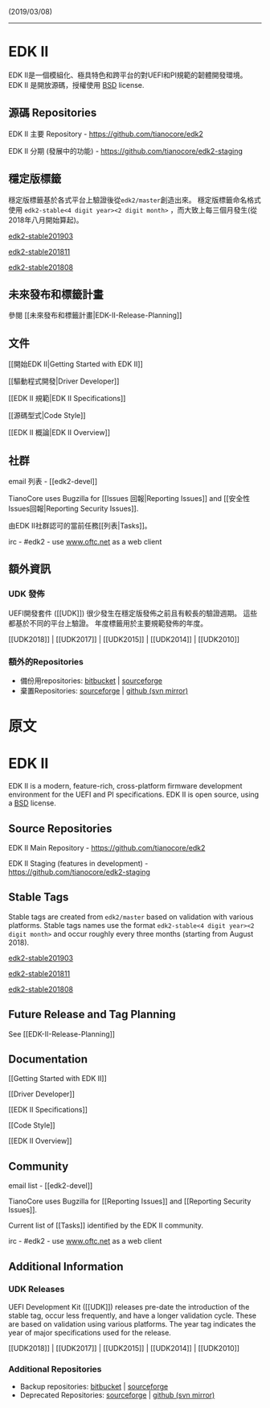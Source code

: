(2019/03/08)

***

# EDK II

EDK II是一個模組化、極具特色和跨平台的對UEFI和PI規範的韌體開發環境。 EDK II 是開放源碼，授權使用 [BSD](http://www.opensource.org/licenses/bsd-license.php) license.

## 源碼 Repositories

EDK II 主要 Repository - <https://github.com/tianocore/edk2>

EDK II 分期 (發展中的功能) - <https://github.com/tianocore/edk2-staging>


## 穩定版標籤

穩定版標籤基於各式平台上驗證後從`edk2/master`創造出來。 穩定版標籤命名格式使用 `edk2-stable<4 digit year><2 digit month>` ，而大致上每三個月發生(從2018年八月開始算起)。

[edk2-stable201903](https://github.com/tianocore/edk2/releases/tag/edk2-stable201903)

[edk2-stable201811](https://github.com/tianocore/edk2/releases/tag/edk2-stable201811)

[edk2-stable201808](https://github.com/tianocore/edk2/releases/tag/edk2-stable201808)

## 未來發布和標籤計畫

參閱 [[未來發布和標籤計畫|EDK-II-Release-Planning]]

## 文件

[[開始EDK II|Getting Started with EDK II]]

[[驅動程式開發|Driver Developer]]

[[EDK II 規範|EDK II Specifications]]

[[源碼型式|Code Style]]

[[EDK II 概論|EDK II Overview]]

## 社群

email 列表 - [[edk2-devel]]

TianoCore uses Bugzilla for [[Issues 回報|Reporting Issues]] and [[安全性Issues回報|Reporting Security Issues]].

由EDK II社群認可的當前任務[[列表|Tasks]]。

irc - #edk2 - use www.oftc.net as a web client

## 額外資訊

### UDK 發佈

UEFI開發套件 ([[UDK]]) 很少發生在穩定版發佈之前且有較長的驗證週期。 這些都基於不同的平台上驗證。 年度標籤用於主要規範發佈的年度。

[[UDK2018]] | [[UDK2017]] | [[UDK2015]] | [[UDK2014]] | [[UDK2010]]

### 額外的Repositories

* 備份用repositories: [bitbucket](https://bitbucket.org/tianocore/edk2) | [sourceforge](https://sourceforge.net/p/tianocore/edk2)
* 棄置Repositories: [sourceforge](https://svn.code.sf.net/p/edk2/code/trunk/edk2) | [github (svn mirror)](https://github.com/tianocore/edk2/trunk)

# 原文

# EDK II

EDK II is a modern, feature-rich, cross-platform firmware development environment for the UEFI and PI specifications. EDK II is open source, using a [BSD](http://www.opensource.org/licenses/bsd-license.php) license.

## Source Repositories

EDK II Main Repository - <https://github.com/tianocore/edk2>

EDK II Staging (features in development) - <https://github.com/tianocore/edk2-staging>

## Stable Tags

Stable tags are created from `edk2/master` based on validation with various platforms. Stable tags names use
the format `edk2-stable<4 digit year><2 digit month>` and occur roughly every three months (starting from August 2018).

[edk2-stable201903](https://github.com/tianocore/edk2/releases/tag/edk2-stable201903)

[edk2-stable201811](https://github.com/tianocore/edk2/releases/tag/edk2-stable201811)

[edk2-stable201808](https://github.com/tianocore/edk2/releases/tag/edk2-stable201808)

## Future Release and Tag Planning

See [[EDK-II-Release-Planning]]

## Documentation

[[Getting Started with EDK II]]

[[Driver Developer]]

[[EDK II Specifications]]

[[Code Style]]

[[EDK II Overview]]

## Community

email list - [[edk2-devel]]

TianoCore uses Bugzilla for [[Reporting Issues]] and [[Reporting Security Issues]].

Current list of [[Tasks]] identified by the EDK II community.

irc - #edk2 - use www.oftc.net as a web client

## Additional Information

### UDK Releases

UEFI Development Kit ([[UDK]]) releases pre-date the introduction of the stable tag, occur less frequently, and have a longer validation cycle. These are based on validation using various platforms. The year tag indicates the year of major specifications used for the release.

[[UDK2018]] | [[UDK2017]] | [[UDK2015]] | [[UDK2014]] | [[UDK2010]]

### Additional Repositories

* Backup repositories: [bitbucket](https://bitbucket.org/tianocore/edk2) | [sourceforge](https://sourceforge.net/p/tianocore/edk2)
* Deprecated Repositories: [sourceforge](https://svn.code.sf.net/p/edk2/code/trunk/edk2) | [github (svn mirror)](https://github.com/tianocore/edk2/trunk)
